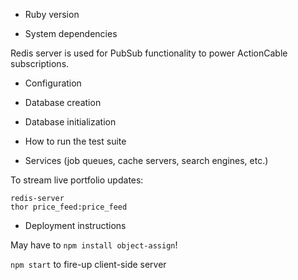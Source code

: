 * Ruby version

* System dependencies

Redis server is used for PubSub functionality to power ActionCable subscriptions.

* Configuration

* Database creation

* Database initialization

* How to run the test suite

* Services (job queues, cache servers, search engines, etc.)

To stream live portfolio updates:
```
redis-server
thor price_feed:price_feed
```

* Deployment instructions

May have to `npm install object-assign`!

`npm start` to fire-up client-side server
